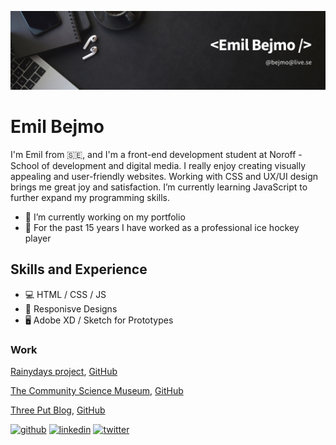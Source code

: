 ![Design and Development](https://github.com/ebejmo/ebejmo/blob/main/github-banner.png)

# Emil Bejmo

I'm Emil from 🇸🇪, and I'm a front-end development student at Noroff - School of development and digital media. I really enjoy creating visually appealing and user-friendly websites. Working with CSS and UX/UI design brings me great joy and satisfaction. I’m currently learning JavaScript to further expand my programming skills. 

- 💼 I’m currently working on my portfolio 
- 🏒 For the past 15 years I have worked as a professional ice hockey player 

## Skills and Experience
* 💻 HTML / CSS / JS
* 📱 Responisve Designs
* 🖥️ Adobe XD / Sketch for Prototypes

### Work 
[Rainydays project](https://ecstatic-swanson-bb49f2.netlify.app/index.html), [GitHub](https://github.com/Noroff-FEU-Assignments/cross-course-project-ebejmo)

[The Community Science Museum](https://starlit-khapse-46fd0f.netlify.app/), [GitHub](https://github.com/ebejmo/tcsm/tree/main)

[Three Put Blog](https://gilded-sable-60e683.netlify.app/), [GitHub](https://github.com/Noroff-FEU-Assignments/project-exam-1-ebejmo)

[<img src='https://cdn.jsdelivr.net/npm/simple-icons@3.0.1/icons/github.svg' alt='github' height='40'>](https://github.com/ebejmo)  [<img src='https://cdn.jsdelivr.net/npm/simple-icons@3.0.1/icons/linkedin.svg' alt='linkedin' height='40'>](https://www.linkedin.com/in/emil-bejmo-032854148/)  [<img src='https://cdn.jsdelivr.net/npm/simple-icons@3.0.1/icons/twitter.svg' alt='twitter' height='40'>](https://twitter.com/emilbejmo)  

